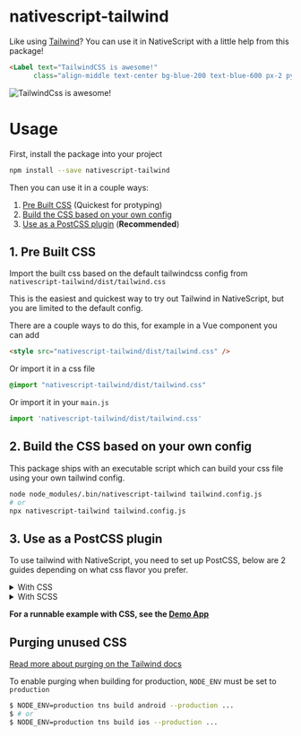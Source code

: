 # nativescript-tailwind

Like using [Tailwind](https://tailwindcss.com/)? You can use it in NativeScript with a little help from this package! 

```html
<Label text="TailwindCSS is awesome!" 
      class="align-middle text-center bg-blue-200 text-blue-600 px-2 py-1 rounded-full" />
```
![TailwindCss is awesome!](https://user-images.githubusercontent.com/879060/81098285-73e3ad80-8f09-11ea-8cfa-7e2ec2eebcde.png)


# Usage

First, install the package into your project

```bash
npm install --save nativescript-tailwind
```

Then you can use it in a couple ways:
 1. [Pre Built CSS](#1-pre-built-css) (Quickest for protyping)
 2. [Build the CSS based on your own config](#2-build-the-css-based-on-your-own-config)
 3. [Use as a PostCSS plugin](#3-use-as-a-postcss-plugin) (**Recommended**)


## 1. Pre Built CSS

Import the built css based on the default tailwindcss config from `nativescript-tailwind/dist/tailwind.css`

This is the easiest and quickest way to try out Tailwind in NativeScript, but you are limited to the default config.

There are a couple ways to do this, for example in a Vue component you can add

```html
<style src="nativescript-tailwind/dist/tailwind.css" />
```

Or import it in a css file

```css
@import "nativescript-tailwind/dist/tailwind.css"
```

Or import it in your `main.js`

```js
import 'nativescript-tailwind/dist/tailwind.css'
```

## 2. Build the CSS based on your own config

This package ships with an executable script which can build your css file using your own tailwind config.

```bash
node node_modules/.bin/nativescript-tailwind tailwind.config.js
# or
npx nativescript-tailwind tailwind.config.js
```

## 3. Use as a PostCSS plugin

To use tailwind with NativeScript, you need to set up PostCSS, below are 2 guides depending on what css flavor you prefer.

<details>
 <summary>With CSS</summary>
 
 *1. Install dependencies*
 
 ```bash
 $ yarn add -D tailwindcss nativescript-tailwind postcss postcss-loader
 $ # or using npm
 $ npm install --save-dev tailwindcss nativescript-tailwind postcss postcss-loader
 ```
 
 *2. Initialize a `tailwind.config.js` (optional)*
 
 To create a `tailwind.config.js` run
 ```bash
 $ npx tailwindcss init
 ```
 This will create a blank `tailwind.config.js` where you will be able to tweak the default configuration.
 
 *3. Create a `postcss.config.js`*
 
 In the root of your project, create a new file and name it `postcss.config.js` with the following contents
 ```js
 module.exports = {
    plugins: [
        require('tailwindcss'),
        require('nativescript-tailwind')
    ]
 }
 ```
 
 *4. Add tailwind to your `css`*
 
 Replace your `app.css` contents with the following 2 tailwind at-rules to pull in tailwind.
 
 > **Note:** if you already have custom css in your `app.css` you don't have to delete it, the above is only true for fresh projects.
 
 ```scss
 @tailwind components;
 @tailwind utilities;
 ```
 
 *5. Update `webpack.config.js` to use PostCSS*
 
 Find the section of the config that defines the rules/loaders for different file types.
 To quickly find this block - search for `test: /[\/|\\]app\.css$/`.
 
 For every css block, add the `postcss-loader` to the list of loaders, for example:
 ```diff
 {
     test: /[\/|\\]app\.css$/,
     use: [
         'nativescript-dev-webpack/style-hot-loader',
         {
             loader: "nativescript-dev-webpack/css2json-loader",
             options: { useForImports: true }
         },
+       'postcss-loader',
     ],
 }
 ```
 
 *6. Test if everything works!*
 
 Add some tailwind classes to your layout
 ```html
 <Label class="font-bold text-red-500" text="this text should be bold and red!" />
 ```
 And run the app. If the label is bold and red - everything is working, happy tailwinding!
 
</details>

<details>
 <summary>With SCSS</summary>
 
 *1. Install dependencies*
 
 ```bash
 $ yarn add -D tailwindcss nativescript-tailwind postcss postcss-loader
 $ # or using npm
 $ npm install --save-dev tailwindcss nativescript-tailwind postcss postcss-loader
 ```
 
 *2. Initialize a `tailwind.config.js` (optional)*
 
 To create a `tailwind.config.js` run
 ```bash
 $ npx tailwindcss init
 ```
 This will create a blank `tailwind.config.js` where you will be able to tweak the default configuration.
 
 *3. Create a `postcss.config.js`*
 
 In the root of your project, create a new file and name it `postcss.config.js` with the following contents
 ```js
 module.exports = {
    plugins: [
        require('tailwindcss'),
        require('nativescript-tailwind')
    ]
 }
 ```
 
 *4. Add tailwind to your `scss`*
 
 Replace your `app.scss` contents with the following 2 tailwind at-rules to pull in tailwind.
 
 > **Note:** if you already have custom css in your `app.scss` you don't have to delete it, the above is only true for fresh projects.
 
 ```scss
 @tailwind components;
 @tailwind utilities;
 ```
 
 *5. Update `webpack.config.js` to use PostCSS*
 
 Find the section of the config that defines the rules/loaders for different file types.
 To quickly find this block - search for `test: /[\/|\\]app\.css$/`.
 
 For every css block, add the `postcss-loader` to the list of loaders, for example:
 ```diff
 {
     test: /[\/|\\]app\.scss$/,
     use: [
         'nativescript-dev-webpack/style-hot-loader',
         {
             loader: "nativescript-dev-webpack/css2json-loader",
             options: { useForImports: true }
         },
         'sass-loader',
+       'postcss-loader'
     ],
 }
 ```
 
 *6. Test if everything works!*
 
 Add some tailwind classes to your layout
 ```html
 <Label class="font-bold text-red-500" text="this text should be bold and red!" />
 ```
 And run the app. If the label is bold and red - everything is working, happy tailwinding!
 
</details>

**For a runnable example with CSS, see the [Demo App](https://github.com/rigor789/demo-nativescript-vue-tailwind)**

## Purging unused CSS

[Read more about purging on the Tailwind docs](https://tailwindcss.com/docs/controlling-file-size/)

To enable purging when building for production, `NODE_ENV` must be set to `production`

```bash
$ NODE_ENV=production tns build android --production ...
$ # or
$ NODE_ENV=production tns build ios --production ...
```

